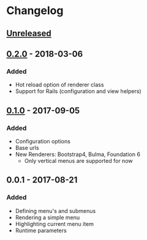 # Changelog

## [Unreleased]

## [0.2.0] - 2018-03-06

### Added

- Hot reload option of renderer class
- Support for Rails (configuration and view helpers)

## [0.1.0] - 2017-09-05

### Added

- Configuration options
- Base urls
- New Renderers: Bootstrap4, Bulma, Foundation 6
  - Only vertical menus are supported for now

## 0.0.1 - 2017-08-21

### Added

- Defining menu's and submenus
- Rendering a simple menu
- Highlighting current menu item
- Runtime parameters

[Unreleased]: https://github.com/aramvisser/navtastic/compare/v0.1.0...HEAD
[0.1.0]: https://github.com/aramvisser/navtastic/compare/v0.0.1...v0.1.0
[0.2.0]: https://github.com/aramvisser/navtastic/compare/v0.1.0...v0.2.0
